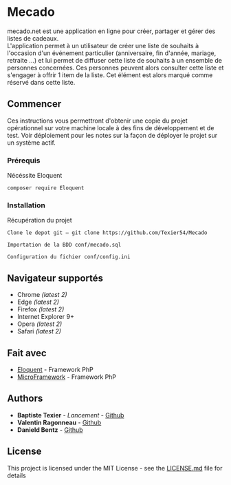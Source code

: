 # Mecado

mecado.net est une application en ligne pour créer, partager et gérer des listes de cadeaux.  
L'application permet à un utilisateur de créer une liste de souhaits à l'occasion d'un événement particulier (anniversaire, fin d'année, mariage, retraite ...) et lui permet de diffuser cette liste de souhaits à un ensemble de personnes concernées. Ces personnes peuvent alors consulter cette liste et s'engager à offrir 1 item de la liste. Cet élément est alors marqué comme réservé dans cette liste.

## Commencer

Ces instructions vous permettront d'obtenir une copie du projet opérationnel sur votre machine locale à des fins de développement et de test. Voir déploiement pour les notes sur la façon de déployer le projet sur un système actif.

### Prérequis

Nécéssite Eloquent

```
composer require Eloquent
```

### Installation

Récupération du projet

```
Clone le depot git — git clone https://github.com/Texier54/Mecado
```

```
Importation de la BDD conf/mecado.sql
```

```
Configuration du fichier conf/config.ini
```

## Navigateur supportés

* Chrome *(latest 2)*
* Edge *(latest 2)*
* Firefox *(latest 2)*
* Internet Explorer 9+
* Opera *(latest 2)*
* Safari *(latest 2)*

## Fait avec

* [Eloquent](https://laravel.com/docs/5.0/eloquent) - Framework PhP
* [MicroFramework](https://github.com/Texier54/MicroFramework) - Framework PhP

## Authors

* **Baptiste Texier** - *Lancement* - [Github](https://github.com/texier54)
* **Valentin Ragonneau** - [Github](https://github.com/Lozatal)
* **Danield Bentz** - [Github](https://github.com/bentz19u)

## License

This project is licensed under the MIT License - see the [LICENSE.md](LICENSE.md) file for details

